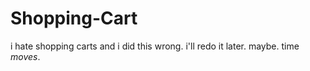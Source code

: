 # Shopping-Cart
i hate shopping carts and i did this wrong.
i'll redo it later. maybe. time <em>moves</em>.
